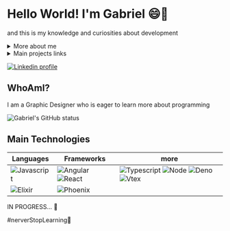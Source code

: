 # Hello World! I'm Gabriel 😄🖖
and this is my knowledge and curiosities about development 

<details>
  <summary> More about me</summary>
  <div>
  
 ``` js
 const aboutMe = {
     name: 'Gabriel Henrique',
     title: 'Dev & Designer',
     knowledge: ['Web Development', 'UX/UI design', 'Graphic Design'],
     motivation: [
         'Expand my knowledge and perspective',
         'Make my projects more criatives'
     ],
 }
 ```
 
  </div>
</details>

<details>
  <summary> Main projects links </summary>
  <div>
  
 - [CLICK ME TO SEE THE DRAFT PROJECT](https://pouthergust.github.io/pouthergust/)

 - [CLICK ME TO SEE THE ALTERNATIVE PROJECT](https://pouthergust.github.io/HelloAlpine/)
 
  </div>
</details>

[![Linkedin profile](https://img.shields.io/badge/-LinkedIn-%230077B5?style=for-the-badge&logo=linkedin&logoColor=white)](https://www.linkedin.com/in/gabriel-henrique-5a562020a/)

## WhoAmI?

I am a Graphic Designer who is eager to learn more about programming 

![Gabriel's GitHub status](https://github-readme-stats.vercel.app/api?username=pouthergust&theme=omni&show_icons=true&)

## Main Technologies

| Languages | Frameworks | more |
| --------- |----------- | ---- |
| ![Javascript](https://img.shields.io/badge/Javascript-464647?style=for-the-badge&logo=javascript) | ![Angular](https://img.shields.io/badge/Angular-DD0031?style=for-the-badge&logo=angular&logoColor=white) ![React](https://img.shields.io/badge/React-3178C5?style=for-the-badge&logo=react&logoColor=white) | ![Typescript](https://img.shields.io/badge/Typescript-3178C5?style=for-the-badge&logo=typescript&logoColor=white) ![Node](https://img.shields.io/badge/Node-80BE03?style=for-the-badge&logo=node.js&logoColor=white) ![Deno](https://img.shields.io/badge/Deno-white?style=for-the-badge&logo=deno&logoColor=464647) ![Vtex](https://img.shields.io/badge/VTEX-F71964?style=for-the-badge&logo=vtex&logoColor=white) |
![Elixir](https://img.shields.io/badge/Elixir-622780?style=for-the-badge&logo=elixir&logoColor=white) | ![Phoenix](https://img.shields.io/badge/Phoenix-F15523?style=for-the-badge&logo=elixir-phoenix&logoColor=white)

IN PROGRESS... 🚧

#nerverStopLearning🚀


